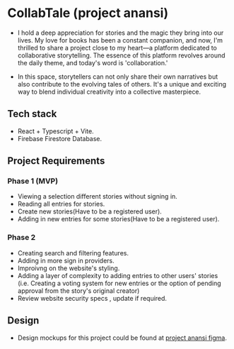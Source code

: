 # CollabTale (project anansi)
- I hold a deep appreciation for stories and the magic they bring into our lives. My love for books has been a constant companion, and now, I'm thrilled to share a project close to my heart—a platform dedicated to collaborative storytelling. The essence of this platform revolves around the daily theme, and today's word is 'collaboration.'

- In this space, storytellers can not only share their own narratives but also contribute to the evolving tales of others. It's a unique and exciting way to blend individual creativity into a collective masterpiece.

## Tech stack
- React + Typescript + Vite.
- Firebase Firestore Database.

## Project Requirements
### Phase 1 (MVP)
- Viewing a selection different stories without signing in.
- Reading all entries for stories.
- Create new stories(Have to be a registered user).
- Adding in new entries for some stories(Have to be a registered user).

### Phase 2 

- Creating search and filtering features.
- Adding in more sign in providers.
- Improivng on the website's styling.
- Adding a layer of complexity to adding entries to other users' stories (i.e. Creating a voting system for new entries or the option of pending approval from the story's original creator)
- Review website security specs , update if required.


## Design
- Design mockups for this project could be found at [project anansi figma](https://www.figma.com/file/ZuNp3tAbQ1vaKNw55AWXx4/Project-anansi?type=design&node-id=0%3A1&mode=design&t=UUlSuhHz9yzgxzSi-1).
